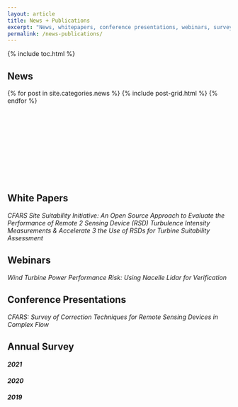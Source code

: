 ```yaml
---
layout: article
title: News + Publications
excerpt: "News, whitepapers, conference presentations, webinars, surveys, and more"
permalink: /news-publications/
---
```


{% include toc.html %}

## News

<div class="tiles">
{% for post in site.categories.news %}
  {% include post-grid.html %}
{% endfor %}
</div><!-- /.tiles -->
<br/><br/><br/><br/><br/><br/><br/><br/><br/><br/>

## White Papers
*CFARS Site Suitability Initiative: An Open Source Approach to Evaluate the Performance of Remote 2 Sensing Device (RSD) Turbulence Intensity Measurements & Accelerate 3 the Use of RSDs for Turbine Suitability Assessment*

## Webinars
*Wind Turbine Power Performance Risk: Using Nacelle Lidar for Verification*

## Conference Presentations
*CFARS: Survey of Correction Techniques for Remote Sensing Devices in Complex Flow*

## Annual Survey

#### *2021*
#### *2020*
#### *2019*